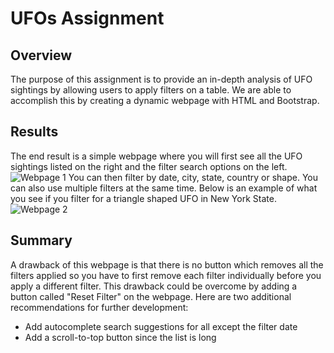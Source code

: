 # UFOs Assignment
## Overview
The purpose of this assignment is to provide an in-depth analysis of UFO sightings by allowing users to apply filters on a table. We are able to accomplish this by creating a dynamic webpage with HTML and Bootstrap. 
## Results
The end result is a simple webpage where you will first see all the UFO sightings listed on the right and the filter search options on the left.
![Webpage 1](https://user-images.githubusercontent.com/111667387/202342497-4da5fabd-6903-4351-a50e-7ba899d5da08.jpg)
You can then filter by date, city, state, country or shape. You can also use multiple filters at the same time. Below is an example of what you see if you filter for a triangle shaped UFO in New York State.
![Webpage 2](https://user-images.githubusercontent.com/111667387/202342534-87ec0b3c-fa4c-4fe1-a632-e308579f02c2.jpg)

## Summary

A drawback of this webpage is that there is no button which removes all the filters applied so you have to first remove each filter individually before you apply a different filter. This drawback could be overcome by adding a button called "Reset Filter" on the webpage. Here are two additional recommendations for further development:
- Add autocomplete search suggestions for all except the filter date
- Add a scroll-to-top button since the list is long
